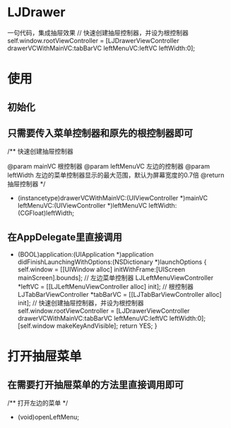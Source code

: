 # LJDrawer
一句代码，集成抽屉效果
// 快速创建抽屉控制器，并设为根控制器
    self.window.rootViewController = [LJDrawerViewController drawerVCWithMainVC:tabBarVC leftMenuVC:leftVC leftWidth:0];
    
# 使用
## 初始化
## 只需要传入菜单控制器和原先的根控制器即可
/**
 快速创建抽屉控制器

 @param mainVC 根控制器
 @param leftMenuVC 左边的控制器
 @param leftWidth 左边的菜单控制器显示的最大范围，默认为屏幕宽度的0.7倍
 @return 抽屉控制器
 */
+ (instancetype)drawerVCWithMainVC:(UIViewController *)mainVC leftMenuVC:(UIViewController *)leftMenuVC leftWidth:(CGFloat)leftWidth;

## 在AppDelegate里直接调用
- (BOOL)application:(UIApplication *)application didFinishLaunchingWithOptions:(NSDictionary *)launchOptions {
    self.window = [[UIWindow alloc] initWithFrame:[UIScreen mainScreen].bounds];
    // 左边菜单控制器
    LJLeftMenuViewController *leftVC = [[LJLeftMenuViewController alloc] init];
    // 根控制器
    LJTabBarViewController *tabBarVC = [[LJTabBarViewController alloc] init];
    // 快速创建抽屉控制器，并设为根控制器
    self.window.rootViewController = [LJDrawerViewController drawerVCWithMainVC:tabBarVC leftMenuVC:leftVC leftWidth:0];
    [self.window makeKeyAndVisible];
    return YES;
}

# 打开抽屉菜单
## 在需要打开抽屉菜单的方法里直接调用即可
/**
 打开左边的菜单
 */
- (void)openLeftMenu;
